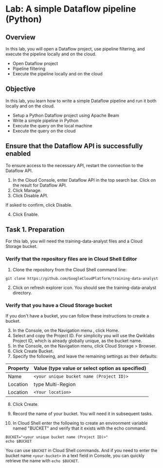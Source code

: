 # Lab: A simple Dataflow pipeline (Python)

## Overview
In this lab, you will open a Dataflow project, use pipeline filtering, and execute the pipeline locally and on the cloud.

- Open Dataflow project
- Pipeline filtering
- Execute the pipeline locally and on the cloud

## Objective
In this lab, you learn how to write a simple Dataflow pipeline and run it both locally and on the cloud.

- Setup a Python Dataflow project using Apache Beam
- Write a simple pipeline in Python
- Execute the query on the local machine
- Execute the query on the cloud

## Ensure that the Dataflow API is successfully enabled
To ensure access to the necessary API, restart the connection to the Dataflow API.

1. In the Cloud Console, enter Dataflow API in the top search bar. Click on the result for Dataflow API.
2. Click Manage.
3. Click Disable API.

If asked to confirm, click Disable.

4. Click Enable.

  
## Task 1. Preparation
For this lab, you will need the training-data-analyst files and a Cloud Storage bucket.

### Verify that the repository files are in Cloud Shell Editor
1. Clone the repository from the Cloud Shell command line:
```
git clone https://github.com/GoogleCloudPlatform/training-data-analyst
```

2. Click on refresh explorer icon. You should see the training-data-analyst directory.

### Verify that you have a Cloud Storage bucket
If you don't have a bucket, you can follow these instructions to create a bucket.

3. In the Console, on the Navigation menu , click Home.
4. Select and copy the Project ID. For simplicity you will use the Qwiklabs Project ID, which is already globally unique, as the bucket name.
5. In the Console, on the Navigation menu, click Cloud Storage > Browser.
6.  Click Create Bucket.
7.  Specify the following, and leave the remaining settings as their defaults:

|Property|	Value (type value or select option as specified)|
|-|-|
|Name|	`<your unique bucket name (Project ID)>`|
|Location| type	Multi-Region|
|Location|	`<Your location>`|

8.  Click Create.

9. Record the name of your bucket. You will need it in subsequent tasks.

10. In Cloud Shell enter the following to create an environment variable named "BUCKET" and verify that it exists with the echo command.
```
BUCKET="<your unique bucket name (Project ID)>"
echo $BUCKET
```

You can use `$BUCKET` in Cloud Shell commands. And if you need to enter the bucket name `<your-bucket>` in a text field in Console, you can quickly retrieve the name with `echo $BUCKET`.

